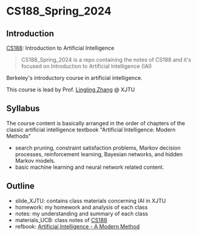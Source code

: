 # CS188_Spring_2024

## Introduction

[CS188](https://inst.eecs.berkeley.edu/~cs188/fa22/): Introduction to Artificial Intelligence

>CS188_Spring_2024 is a repo containing the notes of CS188 and it's focused on Introduction to Artificial Intelligence (IAI)

Berkeley's introductory course in artificial intelligence. 

This course is lead by Prof. [Lingling Zhang](https://gr.xjtu.edu.cn/en/web/zhanglling/home) @ XJTU

## Syllabus

The course content is basically arranged in the order of chapters of the classic artificial intelligence textbook "Artificial Intelligence: Modern Methods"

- search pruning, constraint satisfaction problems, Markov decision processes, reinforcement learning, Bayesian networks, and hidden Markov models. 
- basic machine learning and neural network related content.

## Outline

- slide_XJTU: contains class materials concerning IAI in XJTU
- homework: my homework and analysis of each class
- notes: my understanding and summary of each class
- materials_UCB: class notes of [CS188](https://inst.eecs.berkeley.edu/~cs188/fa22/)
- refbook: [Artificial Intelligence - A Modern Method](https://inst.eecs.berkeley.edu/~cs188/fa22/resources/)

